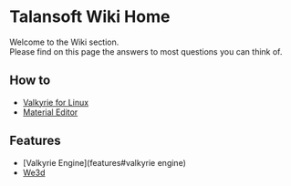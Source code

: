#  Talansoft Wiki Home
Welcome to the Wiki section.  
Please find on this page the answers to most questions you can think of.  

## How to
- [Valkyrie for Linux](Valkyrie-for-Linux)
- [Material Editor](Material-Editor)

## Features  
- [Valkyrie Engine](features#valkyrie engine)  
- [We3d](we3d)  
